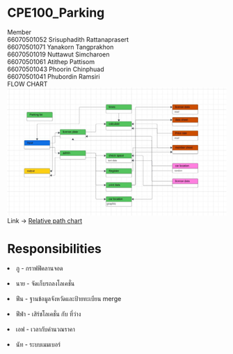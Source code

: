 # CPE100_Parking <br>
Member<br>
66070501052 Srisuphadith Rattanaprasert<br>
66070501071 Yanakorn Tangprakhon<br>
66070501019 Nuttawut Simcharoen <br>
66070501061 Atithep Pattisom<br>
66070501043 Phoorin Chinphuad<br>
66070501041 Phubordin Ramsiri<br>
FLOW CHART<br>
<img alt="Flow chart" src="Flow_chart.jpg">
Link -> <a href="https://lucid.app/lucidchart/87a6b2a7-24bf-4dc3-8c84-7978d5fb6831/edit?viewport_loc=-2137%2C-954%2C6086%2C3506%2C0_0&invitationId=inv_0495e550-245c-4cfc-a9cb-0a0b92dee96b">Relative path chart</a>
# Responsibilities <br>
<li>ภู - กราฟฟิคลานจอด</li> <br>
<li>นาย - จัดเก็บรถลงโลเคชั่น</li> <br>
<li>ฟีน - ฐานข้อมูลจังหวัดและป้ายทะเบียน merge</li> <br>
<li>ฟีฟ่า - เสิร์ชโลเคชั่น กับ ที่ว่าง</li> <br>
<li>เอฟ - เวลากับคำนวณราคา</li> <br>
<li>นัท - ระบบเมมเบอร์</li> <br>
